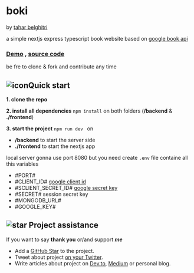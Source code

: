 # boki

by [tahar belghitri](https://dz.linkedin.com/in/tahar-belghitri-3a182a199)

a simple nextjs express typescript book website based on [google book api](https://developers.google.com/books/docs/v1/using)

### [Demo](http) , [source code](https://github.com/TaharBelghitriDz/boki)

be fre to clone & fork and contribute any time

## ![icon](https://github.githubassets.com/images/icons/emoji/unicode/1f680.png)Quick start

**1. clone the repo**

**2. install all dependencies** `npm install` on both folders (**/backend** & **./frontend**)

**3. start the project** `npm run dev ` on

- **/backend** to start the server side
- **./frontend** to start the nextjs app

local server gonna use port 8080 but you need create `.env` file containe all this variables

- #PORT#
- #CLIENT_ID# [google client id](https://console.cloud.google.com/apis/dashboard)
- #SCLIENT_SECRET_ID# [google secret key](https://console.cloud.google.com/apis/dashboard)
- #SECRET# session secret key
- #MONGODB_URL#
- #GOOGLE_KEY#

## ![star](https://github.githubassets.com/images/icons/emoji/unicode/2b50.png) Project assistance

If you want to say **thank you** or/and support **_me_**

- Add a [GitHub Star](https://github.com/yesoreyeram/grafana-infinity-datasource) to the project.
- Tweet about project [on your Twitter](https://twitter.com/intent/tweet?text=Checkout%20this%20cool%20%23grafana%20datasource%20%40grafanainfinity.%20%0A%0ALiterally,%20get%20your%20data%20from%20anywhere%20into%20%23grafana.%20JSON,%20CSV,%20XML,%20GraphQL,%20OAuth2,%20RSS%20feed,%20%23kubernetes,%20%23azure,%20%23aws,%20%23gcp%20and%20more%20stuff.%0A%0Ahttps%3A//yesoreyeram.github.io/grafana-infinity-datasource%0A).
- Write articles about project on [Dev.to](https://dev.to/), [Medium](https://medium.com/) or personal blog.
